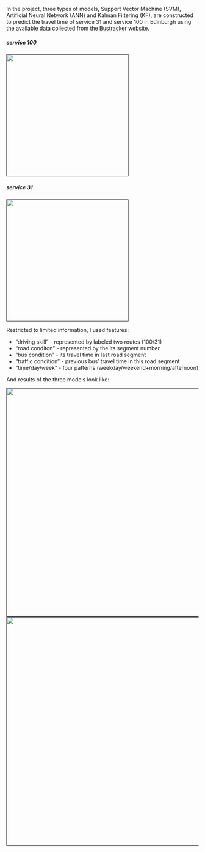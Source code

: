In the project, three types of models, Support Vector Machine (SVM), Artificial Neural Network (ANN) and Kalman
Filtering (KF), are constructed to predict the travel time of service 31 and service 100
in Edinburgh using the available data collected from the [Bustracker](http://www.mybustracker.co.uk/) website.

##### service 100
[<img src="https://github.com/clojia/bus_tracker/blob/master/images/service100.png" width="320"/>]()

##### service 31
[<img src="https://github.com/clojia/bus_tracker/blob/master/images/service31.png" width="320"/>]()

Restricted to limited information, I used features: 
- “driving skill” - represented by labeled two routes (100/31)
- “road conditon” - represented by the its segment number
- “bus condition” - its travel time in last road segment
- “traffic condition” - previous bus’ travel time in this road segment
- “time/day/week” - four patterns (weekday/weekend+morning/afternoon)

And results of the three models look like:

[<img src="https://github.com/clojia/bus_tracker/blob/master/images/rmse.png" width="600"/>]()
[<img src="https://github.com/clojia/bus_tracker/blob/master/images/rmse_2.png" width="600"/>]()
